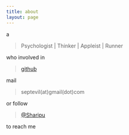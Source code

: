 ```yaml
---
title: about
layout: page
---
```


a

> Psychologist | Thinker | Appleist | Runner

who involved in 

> [github](https://github.com/sharipu)

mail 

> septevil(at)gmail(dot)com

or follow 

> [@Sharipu](https://weibo.com/sharipu)

to reach me
